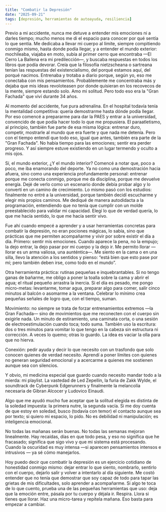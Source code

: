 ```yaml
---
title: "Combatir la Depresión"
date: "2025-09-21"
tags: [depresión, herramientas de autoayuda, resiliencia]
---
```


Previo a mi accidente, nunca me detuve a entender mis emociones ni a darles tiempo; mucho menos me di el espacio para conocer por qué sentía lo que sentía. Me dedicaba a llevar mi cuerpo al límite, siempre compitiendo conmigo mismo, hasta donde podía llegar, y a entender el mundo exterior: mochileaba, viajaba en moto, subía al primer cerro que encontraba —El Cerro La Ballena era mi predilección—, y buscaba respuestas en todos los libros que podía devorar. Creía que la filosofía nietzscheana o sartreana tenían las respuestas del existencialismo, del porqué estamos aquí, del porqué nacimos. Entrenaba y trotaba a diario porque, según yo, eso me conectaba con mis pensamientos. Probablemente me concentraba más y dejaba que mis ideas revoloteasen por donde quisieran en los recovecos de la mente, siempre estando solo. Amo mi solitud. Pero todo eso era la "Gran Fachada" que viví durante 34 años.

Al momento del accidente, fue pura adrenalina. En el hospital todavía tenía la mentalidad competitiva: quería demostrarme hasta dónde podía llegar. Por eso comencé a prepararme para dar la PAES y entrar a la universidad, convencido de que podía hacer todo lo que me propusiera. El paraatletismo, al principio, también fue parte de esa misma lógica: entrenar duro, competir, mostrarle al mundo que era fuerte y que nada me detenía. Pero con el tiempo entendí que todo eso, igual que antes, también era parte de la "Gran Fachada". No había tiempo para las emociones; sentir era perder progreso. Y así siempre estuve existiendo en un lugar termendo y oculto a mis ojos.

Sí, el mundo exterior, ¿Y el mundo interior? Comencé a notar que, poco a poco, me iba enamorando del deporte. Ya no como una demostración hacia afuera, sino como una experiencia profundamente personal: entrenar porque me conecta conmigo, porque me da disciplina, porque me devuelve energía. Dejé de verlo como un escenario donde debía probar algo y lo convertí en un camino de crecimiento. Lo mismo pasó con los estudios: finalmente no entré a la universidad, porque también decidí escucharme y elegir mis propios caminos. Me dediqué de manera autodidacta a la programación, entendiendo que no tenía que cumplir con un molde preestablecido para validar mi capacidad. Elegí lo que de verdad quería, lo que me hacía sentido, lo que me hacía sentir vivo.

Fue ahí cuando empecé a aprender y a usar herramientas concretas para combatir la depresión, no eran pociones mágicas, lo sabía, sino que prácticas que me permiten acompañarme y vivir por sobre existir el día a día. Primero: sentir mis emociones. Cuando aparece la pena, no la empujo; la dejo entrar, la dejo pasar por mi cuerpo y la dejo ir. Me permito llorar —llorar es un arma valiosa, una aunténtica—. Me siento en la cama o en una silla, llevo la atención a los sentidos y pienso: “está bien que esto pase por mí; pero también deben irse, como todo en el mundo”. 

Otra herramienta práctica: rutinas pequeñas e inquebrantables. Si no tengo ganas de bañarme, me obligo a poner la toalla sobre la cama y abrir el agua; el ritual pequeño arrastra la inercia. Si el día es pesado, me pongo micro-metas: levantarme, tomar agua, preparar algo para comer, salir cinco minutos al balcón o asomarme a la ventana. Celebrar lo mínimo crea pequeñas señales de logro que, con el tiempo, suman.

Movimiento: no siempre se trata de forzar entrenamientos extremos —la Gran Fachada— sino de movimientos que me reconecten con el cuerpo sin exigirle nada. Un minuto de estiramiento, una caminata corta, o una sesión de electroestimulación cuando toca; todo suma. También uso la escritura: dos o tres minutos para vomitar lo que tengo en la cabeza sin estructura ni corrección. A veces lo quemo; otras lo guardo. La idea es vaciar la olla para que no hierva.

Conexión: pedir ayuda y decir lo que necesito con un trasfondo que solo conocen quienes de verdad necesito. Aprendí a poner límites con quienes no generan seguridad emocional y a acercarme a quienes me sostienen aunque sea con silencios. 

Y obvio, mi medicina especial que guardo cuando necesito mandar todo a la mierda: mi playlist. La vastedad de Led Zepellin, la furia de Zakk Wylde, el soundtrack de Cyberpunk Edgerunners y finalmente la melancolía necesaria de Gibran Alcocer y Ludovico Einaudi.

Algo que me ayudó mucho fue aceptar que la solitud elegida es distinta de la soledad impuesta: la primera nutre, la segunda vacía. Si me doy cuenta de que estoy en soledad, busco (todavía con temor) el contacto aunque sea por texto; si quiero mi espacio, lo pido. No es debilidad ni manipulación; es inteligencia emocional.

No todas las mañanas serán buenas. No todas las semanas mejoran linealmente. Hay recaídas, días en que todo pesa, y eso no significa que he fracasado; significa que sigo vivo y que mi sistema está procesando. Cuando la oscuridad es muy intensa —si aparecen pensamientos intensos e intrusivos — ya sé cómo manejarlos.

Hoy puedo decir que combatir la depresión es un ejercicio cotidiano de honestidad conmigo mismo: dejar entrar lo que siento, nombrarlo, sentirlo con el cuerpo, dejarlo salir y volver a intentarlo al día siguiente. Me costó entender que no tenía que demostrar que soy capaz de todo para tapar las grietas de mis dificultades, solo aprender a acompañarme. Si algo te toca de lo que cuento, prueba una de las pequeñas herramientas que uso: deja que la emoción entre, pásala por tu cuerpo y déjala ir. Respira. Llora si tienes que llorar. Haz una micro-tarea y repítela mañana. Eso basta para empezar a cambiar.
